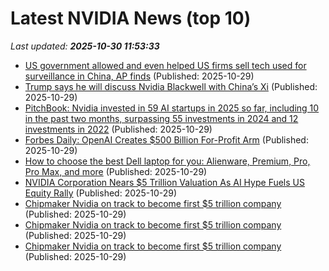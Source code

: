 # Latest NVIDIA News (top 10)
_Last updated: **2025-10-30 11:53:33**_

- [US government allowed and even helped US firms sell tech used for surveillance in China, AP finds](https://www.bostonherald.com/2025/10/29/us-role-china-surveillance-state/) (Published: 2025-10-29)
- [Trump says he will discuss Nvidia Blackwell with China’s Xi](https://biztoc.com/x/22c38663e30a0533) (Published: 2025-10-29)
- [PitchBook: Nvidia invested in 59 AI startups in 2025 so far, including 10 in the past two months, surpassing 55 investments in 2024 and 12 investments in 2022](https://biztoc.com/x/a3914f96f6750d32) (Published: 2025-10-29)
- [Forbes Daily: OpenAI Creates $500 Billion For-Profit Arm](https://www.forbes.com/sites/daniellechemtob/2025/10/29/forbes-daily-openai-creates-500-billion-for-profit-arm/) (Published: 2025-10-29)
- [How to choose the best Dell laptop for you: Alienware, Premium, Pro, Pro Max, and more](https://www.windowscentral.com/hardware/dell/how-to-choose-the-best-dell-laptop-for-you) (Published: 2025-10-29)
- [NVIDIA Corporation Nears $5 Trillion Valuation As AI Hype Fuels US Equity Rally](https://www.ibtimes.com/nvidia-corporation-nears-5-trillion-valuation-ai-hype-fuels-us-equity-rally-3788821) (Published: 2025-10-29)
- [Chipmaker Nvidia on track to become first $5 trillion company](https://economictimes.indiatimes.com/tech/technology/chipmaker-nvidia-on-track-to-become-first-5-trillion-company/articleshow/124899299.cms) (Published: 2025-10-29)
- [Chipmaker Nvidia on track to become first $5 trillion company](https://finance.yahoo.com/news/chipmaker-nvidia-track-become-first-113902066.html) (Published: 2025-10-29)
- [Chipmaker Nvidia on track to become first $5 trillion company](https://finance.yahoo.com/news/chipmaker-nvidia-track-become-first-113902699.html) (Published: 2025-10-29)
